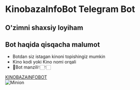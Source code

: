 # KinobazaInfoBot Telegram Bot

## O'zimni shaxsiy loyiham

## Bot haqida qisqacha malumot
+ Botdan siz istagan kinoni topishingiz mumkin
+ Kino kodi yoki Kino nomi orqali
+ 🤖Bot manzili👇🏻👇🏻

<a href="https://t.me/KinoBazaInfoBot">KINOBAZAINFOBOT</a>
<br>
![Minion](https://octodex.github.com/images/1.png)
